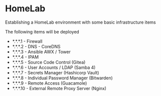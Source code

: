 # HomeLab
Establishing a HomeLab environment with some basic infrastructure items

The following items will be deployed

- \*.\*.\*.1   - Firewall
- \*.\*.\*.2   - DNS - CoreDNS
- \*.\*.\*.3   - Ansible AWX / Tower
- \*.\*.\*.4   - IPAM
- \*.\*.\*.5   - Source Code Control (Gitea)
- \*.\*.\*.6   - User Accounts / LDAP (Samba 4)
- \*.\*.\*.7   - Secrets Manager (Hashicorp Vault)
- \*.\*.\*.8   - Individual Password Manager (Bitwarden)
- \*.\*.\*.9   - Remote Access (Guacamole)
- \*.\*.\*.10  - External Remote Proxy Server (Nginx)
